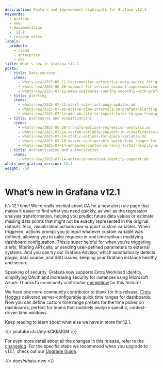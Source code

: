 ```yaml
---
description: Feature and improvement highlights for Grafana v12.1
keywords:
  - grafana
  - new
  - documentation
  - '12.1'
  - release notes
labels:
  products:
    - cloud
    - enterprise
    - oss
title: What's new in Grafana v12.1
posts:
  - title: Data sources
    items:
      - whats-new/2025-06-11-logicmonitor-enterprise-data-source-for-grafana.md
      - whats-new/2025-06-20-support-for-service-account-impersonation-in-bigquery.md
      - whats-new/2025-07-22-keep-instances-running-smoothly-with-grafana-advisor.md
  - title: Alerting
    items:
      - whats-new/2025-07-11-alert-rule-list-page-updates.md
      - whats-new/2025-07-09-active-time-intervals-in-grafana-alerting.md
      - whats-new/2025-07-14-add-ability-to-import-rules-to-gma-from-prometheus-yaml.md
  - title: Dashboards and visualizations
    items:
      - whats-new/2025-06-30-transformations-regression-analysis.md
      - whats-new/2025-07-14-custom-variable-support-in-visualization-actions.md
      - whats-new/2025-07-14-static-options-for-query-variable.md
      - whats-new/2025-07-10-server-configurable-quick-time-ranges-for-dashboards.md
      - whats-new/2025-07-14-enhanced-custom-currency-format-display-exact-financial-values.md
  - title: Authentication and authorization
    items:
      - whats-new/2025-07-14-entra-id-workload-identity-support.md
whats_new_grafana_version: 12.1
weight: -50
---
```


# What’s new in Grafana v12.1

It’s 12.1 time! We’re really excited about GA for a new alert rule page that makes it easier to find what you need quickly, as well as the regression analysis transformation, helping you predict future data values or estimate missing data points that might not be exactly represented in the original dataset. Also, visualization actions now support custom variables. When triggered, actions prompt you to input whatever custom variable was defined, allowing you to tailor requests in real time without modifying dashboard configuration. This is super helpful for when you’re triggering alerts, filtering API calls, or sending user-defined parameters to external systems. And you can try out Grafana Advisor, which automatically detects plugin, data source, and SSO issues, keeping your Grafana instance healthy and secure.

Speaking of security, Grafana now supports Entra Workload Identity, simplifying OAuth and increasing security for instances using Microsoft Azure. Thanks to community contributor [mehighlow](https://github.com/mehighlow) for this feature!

We have one more community contributor to thank for this release. [Chris Hodges](https://github.com/chodges15) delivered server-configurable quick time ranges for dashboards. Now you can define custom time range presets for the time picker on dashboards, perfect for teams that routinely analyze specific, context-driven time windows.

Keep reading to learn about what else we have in store for 12.1.

{{< youtube id=Umy-kCKkMQM >}}

For even more detail about all the changes in this release, refer to the [changelog](https://github.com/grafana/grafana/blob/main/CHANGELOG.md). For the specific steps we recommend when you upgrade to v12.1, check out our [Upgrade Guide](https://grafana.com/docs/grafana/<GRAFANA_VERSION>/upgrade-guide/upgrade-v12.1/).

{{< docs/whats-new  >}}
